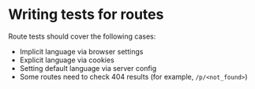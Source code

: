 # Writing tests for routes

Route tests should cover the following cases:

- Implicit language via browser settings
- Explicit language via cookies
- Setting default language via server config
- Some routes need to check 404 results (for example, `/p/<not_found>`)
